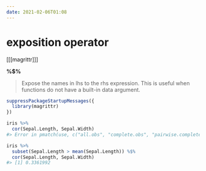 ```yaml
---
date: 2021-02-06T01:08
---
```


# exposition operator

[[[magrittr]]]

**%$%**

> Expose the names in lhs to the rhs expression. This is useful when functions do not have a built-in data argument.
``` r
suppressPackageStartupMessages({
  library(magrittr)
})

iris %>%
  cor(Sepal.Length, Sepal.Width)
#> Error in pmatch(use, c("all.obs", "complete.obs", "pairwise.complete.obs", : object 'Sepal.Width' not found

iris %>%
  subset(Sepal.Length > mean(Sepal.Length)) %$%
  cor(Sepal.Length, Sepal.Width)
#> [1] 0.3361992
```

